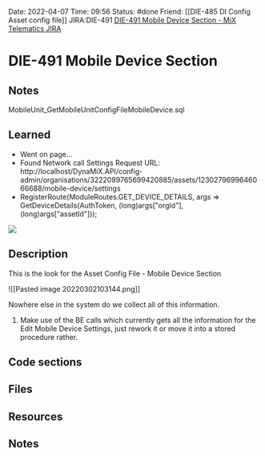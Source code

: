 Date: 2022-04-07 Time: 09:56
Status: #done
Friend: [[DIE-485 DI Config Asset config file]]
JIRA:DIE-491
[DIE-491 Mobile Device Section - MiX Telematics JIRA](https://jira.mixtelematics.com/browse/DIE-491)

# DIE-491 Mobile Device Section

## Notes

MobileUnit_GetMobileUnitConfigFileMobileDevice.sql


## Learned

- Went on page... 
- Found Network call Settings
	Request URL: http://localhost/DynaMiX.API/config-admin/organisations/3222089765699420885/assets/1230279699646066688/mobile-device/settings
- RegisterRoute(ModuleRoutes.GET_DEVICE_DETAILS, args => GetDeviceDetails(AuthToken, (long)args["orgId"], (long)args["assetId"]));

![](https://lh3.googleusercontent.com/pw/AM-JKLUUNDFvWqWaCxJuZKt11z1SpsXwRP8e-vY-dNWr_4yp43pgEw4ybjmsgRS3fe2NyoTQ5Oj2GA10pKEG0EqhMyBTdxrh1F4gn_Gb7BKPelPb0T3hFPfo2j7lFHnB4cmisvGmSL27SpK970fUimH59Ar2=w633-h462-no?authuser=0)


## Description

This is the look for the Asset Config File - Mobile Device Section

![[Pasted image 20220302103144.png]]

Nowhere else in the system do we collect all of this information.
1) Make use of the BE calls which currently gets all the information for the Edit Mobile Device Settings, just rework it or move it into a stored procedure rather.



## Code sections

## Files

## Resources

## Notes

